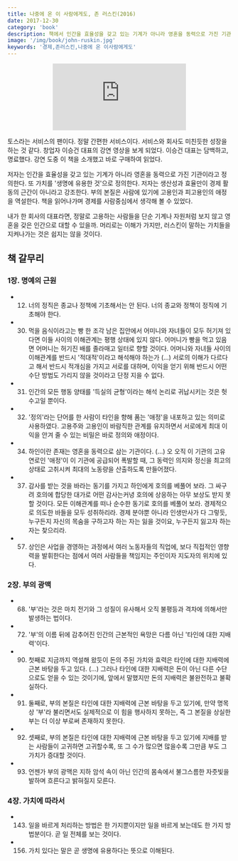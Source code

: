 ```yaml
---
title: 나중에 온 이 사람에게도, 존 러스킨(2016)
date: 2017-12-30
category: 'book'
description: 책에서 인간을 효율성을 갖고 있는 기계가 아니라 영혼을 동력으로 가진 기관이라고 정의한다. 또 가치를 '생명에 유용한 것'으로 정의한다. 저자는 생산성과 효율만이 경제 활동의 근간이 아니라고 강조한다. 부의 본질은 사람에 있기에 고용인과 피고용인의 애정을 역설한다. 책을 읽어나가며 경제를 사람중심에서 생각해 볼 수 있었다.
image: '/img/book/john-ruskin.jpg'
keywords: '경제,존러스킨,나중에 온 이사람에게도'
--- 
```


<div style="text-align:center">
<iframe src='http://serviceapi.rmcnmv.naver.com/flash/outKeyPlayer.nhn?vid=8F18C336DBB7E77C84708BCD56F24A4E0B38&outKey=V125dce72288afcdba60aed51fd7a4a9ac4e95d3c6ef9d53b49bfed51fd7a4a9ac4e9&controlBarMovable=true&jsCallable=true&isAutoPlay=true&skinName=tvcast_white' frameborder='no' scrolling='no' marginwidth='0' marginheight='0' allowfullscreen></iframe>
</div>

토스라는 서비스의 팬이다. 정말 간편한 서비스이다. 서비스와 회사도 미친듯한 성장을 하는 것 같다. 창업자 이승건 대표의 강연 영상을 보게 되었다. 이승건 대표는 담백하고, 명료했다. 강연 도중 이 책을 소개했고 바로 구매하여 읽었다.

저자는 인간을 효율성을 갖고 있는 기계가 아니라 영혼을 동력으로 가진 기관이라고 정의한다. 또 가치를 '생명에 유용한 것'으로 정의한다. 저자는 생산성과 효율만이 경제 활동의 근간이 아니라고 강조한다. 부의 본질은 사람에 있기에 고용인과 피고용인의 애정을 역설한다. 책을 읽어나가며 경제를 사람중심에서 생각해 볼 수 있었다.

내가 한 회사의 대표라면, 정말로 고용하는 사람들을 단순 기계나 자원처럼 보지 않고 영혼을 갖은 인간으로 대할 수 있을까. 머리로는 이해가 가지만, 러스킨이 말하는 가치들을 지켜나가는 것은 쉽지는 않을 것이다.

## 책 갈무리

### 1장. 명예의 근원 
- 12) 너의 정직은 종교나 정책에 기초해서는 안 된다. 너의 종교와 정책이 정직에 기초해야 한다. 
- 30) 먹을 음식이라고는 빵 한 조각 남은 집안에서 어미니와 자녀들이 모두 허기져 있다면 이들 사이의 이해관계는 평행 상태에 있지 않다. 어머니가 빵을 먹고 있음면 어머니는 허기진 배를 졸라매고 일터로 향할 것이다. 어머니와 자녀들 사이의 이해관계를 반드시 '적대적'이라고 해석해야 하는가 (...) 서로의 이해가 다르다고 해서 반드시 적개심을 가지고 서로를 대하며, 이익을 얻기 위해 반드시 어떤 수단 방법도 가리지 않을 것이라고 단정 지을 수 없다. 
- 31) 인간의 모든 행동 양태를 '득실의 균형'이라는 해석 논리로 귀납시키는 것은 헛수고일 뿐이다.
- 32) '정의'라는 단어를 한 사람이 타인을 향해 품는 '애정'을 내포하고 있는 의미로 사용하였다. 고용주와 고용인이 바람직한 관계를 유지하면서 서로에게 최대 이익을 안겨 줄 수 있는 비밀은 바로 정의와 애정이다. 
- 34) 하인이란 존재는 영혼을 동력으로 삼는 기관이다. (...) 오 오직 이 기관의 고유 연로인 '애정'이 이 기관에 공급되어 폭발할 때, 그 동력인 의지와 정신을 최고의 상태로 고취시켜 최대의 노동량을 산출하도록 만들어졌다. 
- 37) 감사를 받는 것을 바라는 동기를 가지고 하인에게 호의를 베풀어 보라. 그 싸구려 호의에 합당한 대가로 어떤 감사는커녕 호의에 상응하는 아무 보상도 받지 못할 것이다. 모든 이해관계를 떠나 순수한 동기로 호의를 베풀어 보라. 경제적으로 의도한 바들을 모두 성취하리라. 경제 분야뿐 아니라 인생만사가 다 그렇듯, 누구든지 자신의 목숨을 구하고자 하는 자는 잃을 것이요, 누구든지 잃고자 하는 자는 찾으리라.
- 57) 상인은 사업을 경영하는 과정에서 여러 노동자들의 직업에, 보다 직접적인 영향력을 발휘한다는 점에서 여러 사람들을 책임지는 주인이자 지도자의 위치에 있다.

### 2장. 부의 광맥 
- 68) '부'라는 것은 마치 전기와 그 성질이 유사해서 오직 불평등과 격차에 의해서만 발생하는 법이다.
- 72) '부'의 이름 뒤에 감추어진 인간의 근본적인 욕망은 다름 아닌 '타인에 대한 지배력'이다.
- 90) 첫째로 지금까지 역설해 왔듯이 돈의 주된 가치와 효력은 타인에 대한 지배력에 근본 바탕을 두고 있다. (...) 그러나 타인에 대한 지배력은 돈이 아닌 다른 수단으로도 얻을 수 있는 것이기에, 앞에서 말했지만 돈의 지배력은 불완전하고 불확실하다.
- 91) 둘째로, 부의 본질은 타인에 대한 지배력에 근본 바탕을 두고 있기에, 만약 명목상 '부'라 불리면서도 실제적으로 이 힘을 행사하지 못하는, 즉 그 본질을 상실한 부는 더 이상 부로써 존재하지 못한다.
- 92) 셋째로, 부의 본질은 타인에 대한 지배력에 근본 바탕을 두고 있기에 지배를 받는 사람들이 고귀하면 고귀할수록, 또 그 수가 많으면 많을수록 그만큼 부도 그 가치가 증대할 것이다. 
- 93) 언젠가 부의 광맥은 지하 암석 속이 아닌 인간의 몸속에서 불그스름한 자줏빛을 발하며 흐른다고 밝혀질지 모른다. 

### 4장. 가치에 따라서 
- 143) 일을 바르게 처리하는 방법은 한 가지뿐이지만 일을 바르게 보는데도 한 가지 방법분이다. 곧 일 전체를 보는 것이다. 
- 156) 가치 있다는 말은 곧 생명에 유용하다는 뜻으로 이해된다.
